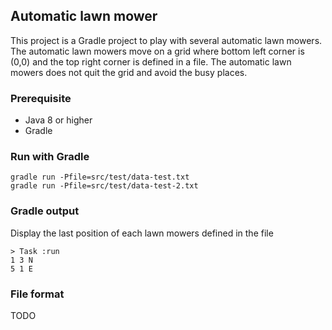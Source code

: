 ## Automatic lawn mower

This project is a Gradle project to play with several automatic lawn mowers.
The automatic lawn mowers move on a grid where bottom left corner is (0,0) and the top right corner is defined in a file.
The automatic lawn mowers does not quit the grid and avoid the busy places.

### Prerequisite
* Java 8 or higher
* Gradle

### Run with Gradle
```script
gradle run -Pfile=src/test/data-test.txt
gradle run -Pfile=src/test/data-test-2.txt
```
### Gradle output
Display the last position of each lawn mowers defined in the file

```script
> Task :run
1 3 N
5 1 E
```
### File format
TODO
